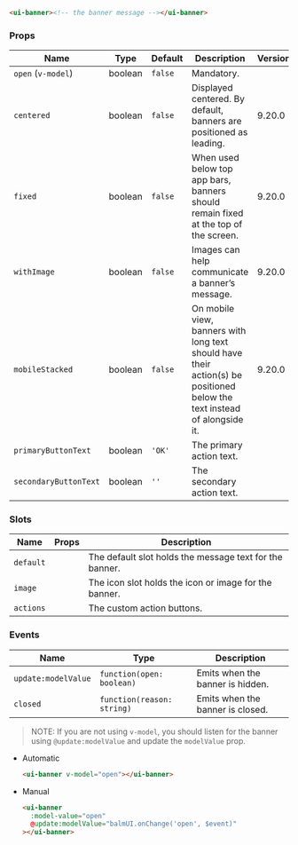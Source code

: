 ```html
<ui-banner><!-- the banner message --></ui-banner>
```

### Props

| Name                  | Type    | Default | Description                                                                                                              | Version |
| --------------------- | ------- | ------- | ------------------------------------------------------------------------------------------------------------------------ | ------- |
| `open` (`v-model`)    | boolean | `false` | Mandatory.                                                                                                               |         |
| `centered`            | boolean | `false` | Displayed centered. By default, banners are positioned as leading.                                                       | 9.20.0  |
| `fixed`               | boolean | `false` | When used below top app bars, banners should remain fixed at the top of the screen.                                      | 9.20.0  |
| `withImage`           | boolean | `false` | Images can help communicate a banner’s message.                                                                          | 9.20.0  |
| `mobileStacked`       | boolean | `false` | On mobile view, banners with long text should have their action(s) be positioned below the text instead of alongside it. | 9.20.0  |
| `primaryButtonText`   | boolean | `'OK'`  | The primary action text.                                                                                                 |         |
| `secondaryButtonText` | boolean | `''`    | The secondary action text.                                                                                               |         |

### Slots

| Name      | Props | Description                                             |
| --------- | ----- | ------------------------------------------------------- |
| `default` |       | The default slot holds the message text for the banner. |
| `image`   |       | The icon slot holds the icon or image for the banner.   |
| `actions` |       | The custom action buttons.                              |

### Events

| Name                | Type                       | Description                      |
| ------------------- | -------------------------- | -------------------------------- |
| `update:modelValue` | `function(open: boolean)`  | Emits when the banner is hidden. |
| `closed`            | `function(reason: string)` | Emits when the banner is closed. |

> NOTE: If you are not using `v-model`, you should listen for the banner using `@update:modelValue` and update the `modelValue` prop.

- Automatic

  ```html
  <ui-banner v-model="open"></ui-banner>
  ```

- Manual

  ```html
  <ui-banner
    :model-value="open"
    @update:modelValue="balmUI.onChange('open', $event)"
  ></ui-banner>
  ```
